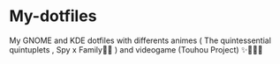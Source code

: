 # My-dotfiles
My GNOME and KDE dotfiles with differents animes ( The quintessential quintuplets , Spy x Family🕵🏼 ) and videogame (Touhou Project) ✨🧙🏻‍♀️

